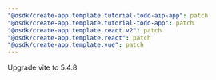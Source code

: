 ```yaml
---
"@osdk/create-app.template.tutorial-todo-aip-app": patch
"@osdk/create-app.template.tutorial-todo-app": patch
"@osdk/create-app.template.react.v2": patch
"@osdk/create-app.template.react": patch
"@osdk/create-app.template.vue": patch
---
```


Upgrade vite to 5.4.8
